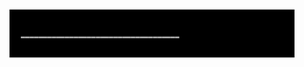  
<html>
<script src="jshtml.js"></script>

<h3 style="background-color:#000; color:#fff; -webkit-touch-callout: none;     -webkit-user-select: none;  -moz-user-select: none;  -ms-user-select: none;user-select: none; padding:33px 20px;1px20px margin-top:-120px;">____________________________________</h3>


</html>
